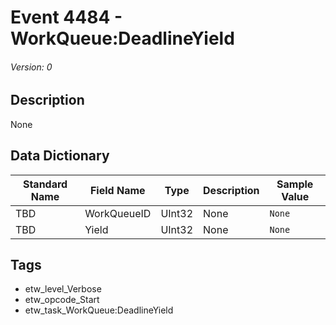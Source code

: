 # Event 4484 - WorkQueue:DeadlineYield
###### Version: 0

## Description
None

## Data Dictionary
|Standard Name|Field Name|Type|Description|Sample Value|
|---|---|---|---|---|
|TBD|WorkQueueID|UInt32|None|`None`|
|TBD|Yield|UInt32|None|`None`|

## Tags
* etw_level_Verbose
* etw_opcode_Start
* etw_task_WorkQueue:DeadlineYield